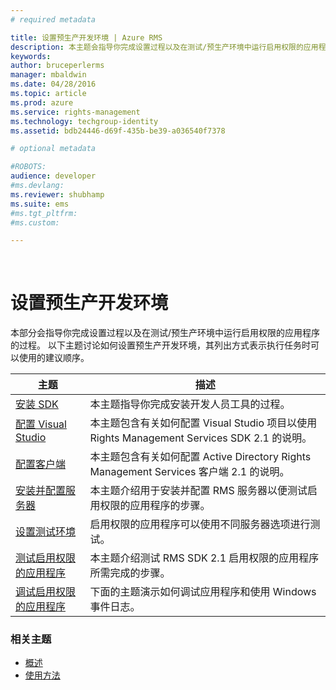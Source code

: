 ```yaml
---
# required metadata

title: 设置预生产开发环境 | Azure RMS
description: 本主题会指导你完成设置过程以及在测试/预生产环境中运行启用权限的应用程序的过程。
keywords:
author: bruceperlerms
manager: mbaldwin
ms.date: 04/28/2016
ms.topic: article
ms.prod: azure
ms.service: rights-management
ms.technology: techgroup-identity
ms.assetid: bdb24446-d69f-435b-be39-a036540f7378

# optional metadata

#ROBOTS:
audience: developer
#ms.devlang:
ms.reviewer: shubhamp
ms.suite: ems
#ms.tgt_pltfrm:
#ms.custom:

---
```


﻿
# 设置预生产开发环境

本部分会指导你完成设置过程以及在测试/预生产环境中运行启用权限的应用程序的过程。 以下主题讨论如何设置预生产开发环境，其列出方式表示执行任务时可以使用的建议顺序。

|主题|描述|
|-----|-----------|
|[安装 SDK](create-your-first-rights-aware-application.md)|本主题指导你完成安装开发人员工具的过程。|
|[配置 Visual Studio](how-to-configure-a-visual-studio-project-to-use-the-ad-rms-sdk-2-0.md)|本主题包含有关如何配置 Visual Studio 项目以使用 Rights Management Services SDK 2.1 的说明。|
|[配置客户端](how-to-configure-the-ad-rms-client-2-0.md)|本主题包含有关如何配置 Active Directory Rights Management Services 客户端 2.1 的说明。|
|[安装并配置服务器](how-to-install-and-configure-an-rms-server.md)|本主题介绍用于安装并配置 RMS 服务器以便测试启用权限的应用程序的步骤。|
|[设置测试环境](how-to-set-up-your-test-environment.md)|启用权限的应用程序可以使用不同服务器选项进行测试。|
|[测试启用权限的应用程序](running-your-first-application.md)|本主题介绍测试 RMS SDK 2.1 启用权限的应用程序所需完成的步骤。
|[调试启用权限的应用程序](debugging-applications-that-use-ad-rms.md)|下面的主题演示如何调试应用程序和使用 Windows 事件日志。|


### 相关主题

* [概述](ad-rms-overview.md)
* [使用方法](how-to-use-msipc.md)
 

 


<!--HONumber=Apr16_HO3-->


